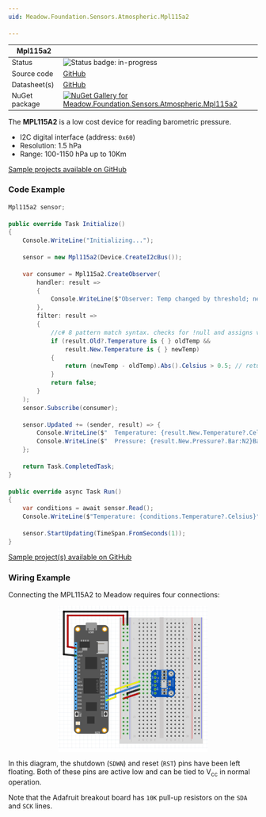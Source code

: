 ```yaml
---
uid: Meadow.Foundation.Sensors.Atmospheric.Mpl115a2

---
```


| Mpl115a2 | |
|--------|--------|
| Status | <img src="https://img.shields.io/badge/InProgress-yellow" style="width: auto; height: -webkit-fill-available;" alt="Status badge: in-progress" /> |
| Source code | [GitHub](https://github.com/WildernessLabs/Meadow.Foundation/tree/main/Source/Meadow.Foundation.Peripherals/Sensors.Atmospheric.Mpl115A2) |
| Datasheet(s) | [GitHub](https://github.com/WildernessLabs/Meadow.Foundation/tree/main/Source/Meadow.Foundation.Peripherals/Sensors.Atmospheric.Mpl115A2/Datasheet) |
| NuGet package | <a href="https://www.nuget.org/packages/Meadow.Foundation.Sensors.Atmospheric.Mpl115a2/" target="_blank"><img src="https://img.shields.io/nuget/v/Meadow.Foundation.Sensors.Atmospheric.Mpl115a2.svg?label=Meadow.Foundation.Sensors.Atmospheric.Mpl115a2" alt="NuGet Gallery for Meadow.Foundation.Sensors.Atmospheric.Mpl115a2" /></a> |

The **MPL115A2** is a low cost device for reading barometric pressure.

* I2C digital interface (address: `0x60`)
* Resolution: 1.5 hPa
* Range: 100-1150 hPa up to 10Km

[Sample projects available on GitHub](https://github.com/WildernessLabs/Meadow.Foundation/tree/main/Source/Meadow.Foundation.Peripherals/Sensors.Atmospheric.Mpl115A2/Samples/) 

### Code Example

```csharp
Mpl115a2 sensor;

public override Task Initialize()
{
    Console.WriteLine("Initializing...");

    sensor = new Mpl115a2(Device.CreateI2cBus());

    var consumer = Mpl115a2.CreateObserver(
        handler: result =>
        {
            Console.WriteLine($"Observer: Temp changed by threshold; new temp: {result.New.Temperature?.Celsius:N2}C, old: {result.Old?.Temperature?.Celsius:N2}C");
        },
        filter: result =>
        {
            //c# 8 pattern match syntax. checks for !null and assigns var.
            if (result.Old?.Temperature is { } oldTemp &&
                result.New.Temperature is { } newTemp)
            {
                return (newTemp - oldTemp).Abs().Celsius > 0.5; // returns true if > 0.5°C change.
            }
            return false;
        }
    );
    sensor.Subscribe(consumer);

    sensor.Updated += (sender, result) => {
        Console.WriteLine($"  Temperature: {result.New.Temperature?.Celsius:N2}C");
        Console.WriteLine($"  Pressure: {result.New.Pressure?.Bar:N2}Bar");
    };

    return Task.CompletedTask;
}

public override async Task Run()
{
    var conditions = await sensor.Read();
    Console.WriteLine($"Temperature: {conditions.Temperature?.Celsius}°C, Pressure: {conditions.Pressure?.Pascal}Pa");

    sensor.StartUpdating(TimeSpan.FromSeconds(1));
}

```

[Sample project(s) available on GitHub](https://github.com/WildernessLabs/Meadow.Foundation/tree/main/Source/Meadow.Foundation.Peripherals/Sensors.Atmospheric.Mpl115A2/Samples/Mpl115a2_Sample)

### Wiring Example

Connecting the MPL115A2 to Meadow requires four connections:

<img src="../../API_Assets/Meadow.Foundation.Sensors.Atmospheric.Mpl115a2/MPL115A2_Fritzing.svg" 
    style="width: 60%; display: block; margin-left: auto; margin-right: auto;" />

In this diagram, the shutdown (`SDWN`) and reset (`RST`) pins have been left floating.  Both of these pins are active low and can be tied to V<sub>cc</sub> in normal operation.

Note that the Adafruit breakout board has `10K` pull-up resistors on the `SDA` and `SCK` lines.




